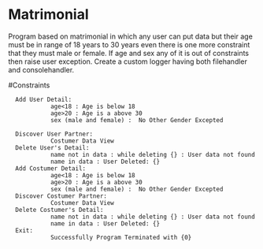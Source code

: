 # Matrimonial
Program based on matrimonial in which any user can put data but their age must be in range of 18 years to 30 years
even there is one more constraint that they must male or female. If age and sex any of it is out of constraints then
raise user exception. Create a custom logger having both filehandler and consolehandler.


#Constraints
      
      
      Add User Detail:
                age<18 : Age is below 18
                age>20 : Age is a above 30 
                sex (male and female) :  No Other Gender Excepted

      Discover User Partner:
                Costumer Data View
      Delete User's Detail:
                name not in data : while deleting {} : User data not found
                name in data : User Deleted: {}
      Add Costumer Detail:
                age<18 : Age is below 18
                age>20 : Age is a above 30
                sex (male and female) :  No Other Gender Excepted
      Discover Costumer Partner:
                Costumer Data View
      Delete Costumer's Detail:
                name not in data : while deleting {} : User data not found
                name in data : User Deleted: {}
      Exit:
                Successfully Program Terminated with {0}
      
